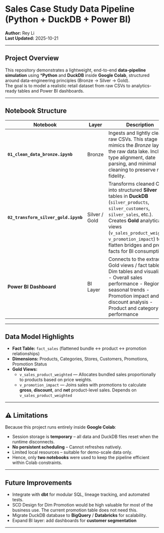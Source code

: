 # Sales Case Study Data Pipeline (Python + DuckDB + Power BI)

**Author:** Rey Li  
**Last Updated:** 2025-10-21  

---

## Project Overview
This repository demonstrates a lightweight, end-to-end **data-pipeline simulation** using ***Python** and **DuckDB** inside **Google Colab**, structured around  data-engineering principles (Bronze → Silver → Gold).  
The goal is to model a realistic retail dataset from raw CSVs to analytics-ready tables and Power BI dashboards.

---

## Notebook Structure

| Notebook | Layer | Description |
|-----------|--------|-------------|
| **`01_clean_data_bronze.ipynb`** |  Bronze | Ingests and lightly cleans raw CSVs. This stage mimics the *Bronze* layer — the raw data lake. Includes type alignment, date parsing, and minimal cleaning to preserve raw fidelity. |
| **`02_transform_silver_gold.ipynb`** |  Silver /  Gold | Transforms cleaned CSVs into structured **Silver** tables in **DuckDB** (`silver_products`, `silver_customers`, `silver_sales`, etc.).<br>Creates **Gold** analytical views (`v_sales_product_weighted`, `v_promotion_impact`) to flatten bridges and prepare facts for BI consumption. |
| **Power BI Dashboard** |  BI Layer | Connects to the extracted Gold views / fact table and Dim tables and visualizes: - Overall sales performance  - Regional & seasonal trends  - Promotion impact and discount analysis  - Product and category performance |

---

##  Data Model Highlights

- **Fact Table:** `fact_sales` (flattened bundle ↔ product ↔ promotion relationships)  
- **Dimensions:** Products, Categories, Stores, Customers, Promotions, Promotion Status
- **Gold Views:**
  - `v_sales_product_weighted` — Allocates bundled sales proportionally to products based on price weights.  
  - `v_promotion_impact` — Joins sales with promotions to calculate **gross**, **discount**, and **net** product-level sales. Depends on `v_sales_product_weighted`

---



## ⚠️ Limitations

Because this project runs entirely inside **Google Colab**:

- Session storage is **temporary** – all data and DuckDB files reset when the runtime disconnects.  
- **No persistent scheduling** – Cannot refreshes natively.  
- Limited local resources – suitable for demo-scale data only.  
- Hence, only **two notebooks** were used to keep the pipeline efficient within Colab constraints.

---

## Future Improvements

- Integrate with **dbt** for modular SQL, lineage tracking, and automated tests.  
- SCD Design for Dim Promotion would be high valuable for most of the business use. The current promotion table does not need this.
- Migrate DuckDB database  to **BigQuery** / **Databricks** for scalability.  
- Expand BI layer: add dashboards for **customer segmentation**

---

